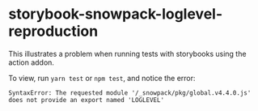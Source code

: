 # storybook-snowpack-loglevel-reproduction

This illustrates a problem when running tests with storybooks using the action addon.

To view, run `yarn test` or `npm test`, and notice the error:

```
SyntaxError: The requested module '/_snowpack/pkg/global.v4.4.0.js' does not provide an export named 'LOGLEVEL'
```
